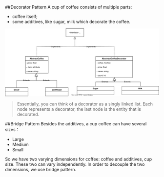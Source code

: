 ##Decorator Pattern
A cup of coffee consists of multiple parts:
- coffee itself;
- some additives, like sugar, milk which decorate the coffee.

![decorator pattern UML diagram](decorator_uml.svg)

> Essentially, you can think of a decorator as a singly linked list. Each node 
> represents a decorator, the last node is the entity that is decorated.


##Bridge Pattern
Besides the additives, a cup coffee can have several sizes：
- Large
- Medium
- Small

So we have two varying dimensions for coffee: coffee and additives, cup size. These two 
can vary independently. In order to decouple the two dimensions, we use bridge pattern.